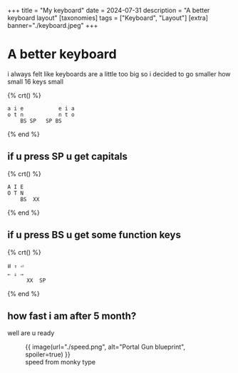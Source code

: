 +++
title = "My keyboard"
date = 2024-07-31
description = "A better keyboard layout"
[taxonomies]
tags = ["Keyboard", "Layout"]
[extra]
banner="./keyboard.jpeg"
+++
# A better keyboard


i always felt like keyboards are a little too big so i decided to go smaller
how small 16 keys small

{% crt() %}

```                                                    
a i e           e i a
o t n           n t o
    BS SP   SP BS
```

{% end %}
## if u press SP u get capitals
{% crt() %}

```                                                    
A I E
O T N 
    BS  XX
```

{% end %}

## if u press BS u get some function keys
{% crt() %}

```                                                    
⭿ ⇑ ⏎
⇐ ⇓ ⇒ 
      XX  SP
```

{% end %}

## how fast i am after 5 month?
well are u ready

<figure>
{{ image(url="./speed.png", alt="Portal Gun blueprint", spoiler=true) }}
<figcaption>speed from monky type</figcaption>
</figure>
